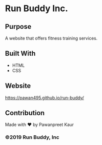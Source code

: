 # Run Buddy Inc.

## Purpose

A website that offers fitness training services.

## Built With
* HTML
* CSS

## Website
https://pawan495.github.io/run-buddy/

## Contribution

Made with ❤️ by Pawanpreet Kaur


### ©️2019 Run Buddy, Inc



